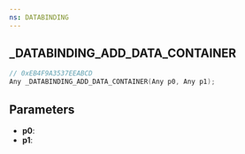 ```yaml
---
ns: DATABINDING
---
```

## _DATABINDING_ADD_DATA_CONTAINER

```c
// 0xEB4F9A3537EEABCD
Any _DATABINDING_ADD_DATA_CONTAINER(Any p0, Any p1);
```

## Parameters
* **p0**:
* **p1**:
